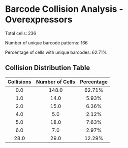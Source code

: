 # Barcode Collision Analysis - Overexpressors

Total cells: 236

Number of unique barcode patterns: 166

Percentage of cells with unique barcodes: 62.71%

## Collision Distribution Table

| Collisions | Number of Cells | Percentage |
|:----------:|:-------------:|:----------:|
| 0.0 | 148.0 | 62.71% |
| 1.0 | 14.0 | 5.93% |
| 2.0 | 15.0 | 6.36% |
| 4.0 | 5.0 | 2.12% |
| 5.0 | 18.0 | 7.63% |
| 6.0 | 7.0 | 2.97% |
| 28.0 | 29.0 | 12.29% |